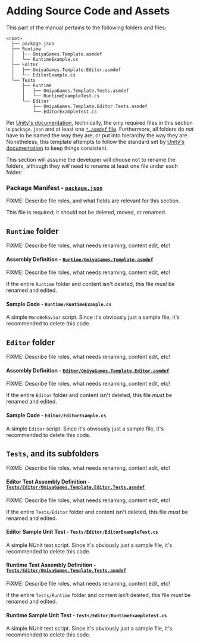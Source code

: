 # Adding Source Code and Assets

This part of the manual pertains to the following folders and files:

```
<root>
  ├── package.json
  ├── Runtime
  │   ├── OmiyaGames.Template.asmdef
  │   └── RuntimeExample.cs
  ├── Editor
  │   ├── OmiyaGames.Template.Editor.asmdef
  │   └── EditorExample.cs
  └── Tests
      ├── Runtime
      │   ├── OmiyaGames.Template.Tests.asmdef
      │   └── RuntimeExampleTest.cs
      └── Editor
          ├── OmiyaGames.Template.Editor.Tests.asmdef
          └── EditorExampleTest.cs
```

Per [Unity's documentation](https://docs.unity3d.com/Manual/CustomPackages.html), technically, the only required files in this section is `package.json` and at least one [`*.asmdef` file](https://docs.unity3d.com/Manual/cus-asmdef.html).  Furthermore, all folders do *not* have to be named the way they are, or put into hierarchy the way they are.  Nonetheless, this template attempts to follow the standard set by [Unity's documentation](https://docs.unity3d.com/Manual/cus-layout.html) to keep things consistent.

This section will assume the developer will choose not to rename the folders, although they *will* need to rename at least one file under each folder:

### Package Manifest - [`package.json`](https://docs.unity3d.com/Manual/upm-manifestPkg.html)

FIXME: Describe file roles, and what fields are relevant for this section.

This file is required; it should not be deleted, moved, or renamed.



## `Runtime` folder

FIXME: Describe file roles, what needs renaming, content edit, etc!

#### Assembly Definition - [`Runtime/OmiyaGames.Template.asmdef`](https://docs.unity3d.com/Manual/cus-asmdef.html)

FIXME: Describe file roles, what needs renaming, content edit, etc!

If the entire `Runtime` folder and content isn't deleted, this file *must* be renamed and edited.

#### Sample Code - `Runtime/RuntimeExample.cs`

A simple `MonoBehavior` script.  Since it's obviously just a sample file, it's recommended to delete this code.



## `Editor` folder

FIXME: Describe file roles, what needs renaming, content edit, etc!

#### Assembly Definition - [`Editor/OmiyaGames.Template.Editor.asmdef`](https://docs.unity3d.com/Manual/cus-asmdef.html)

FIXME: Describe file roles, what needs renaming, content edit, etc!

If the entire `Editor` folder and content isn't deleted, this file *must* be renamed and edited.

#### Sample Code - `Editor/EditorExample.cs`

A simple `Editor` script.  Since it's obviously just a sample file, it's recommended to delete this code.



## `Tests`, and its subfolders

FIXME: Describe file roles, what needs renaming, content edit, etc!

#### Editor Test Assembly Definition - [`Tests/Editor/OmiyaGames.Template.Editor.Tests.asmdef`](https://docs.unity3d.com/Manual/cus-asmdef.html)

FIXME: Describe file roles, what needs renaming, content edit, etc!

If the entire `Tests/Editor` folder and content isn't deleted, this file *must* be renamed and edited.

#### Editor Sample Unit Test - `Tests/Editor/EditorExampleTest.cs`

A simple NUnit test script.  Since it's obviously just a sample file, it's recommended to delete this code.

#### Runtime Test Assembly Definition - [`Tests/Editor/OmiyaGames.Template.Tests.asmdef`](https://docs.unity3d.com/Manual/cus-asmdef.html)

FIXME: Describe file roles, what needs renaming, content edit, etc!

If the entire `Tests/Runtime` folder and content isn't deleted, this file *must* be renamed and edited.

#### Runtime Sample Unit Test - `Tests/Editor/RuntimeExampleTest.cs`

A simple NUnit test script.  Since it's obviously just a sample file, it's recommended to delete this code.


